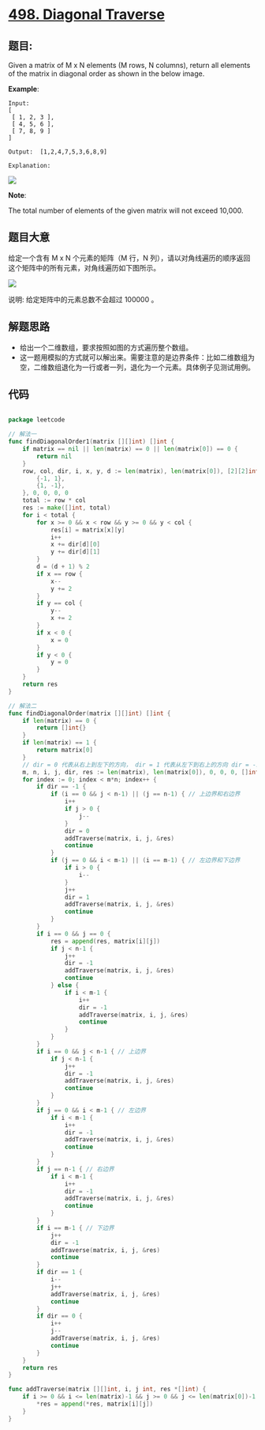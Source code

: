 # [498. Diagonal Traverse](https://leetcode.com/problems/diagonal-traverse/)


## 题目:

Given a matrix of M x N elements (M rows, N columns), return all elements of the matrix in diagonal order as shown in the below image.

**Example**:

    Input:
    [
     [ 1, 2, 3 ],
     [ 4, 5, 6 ],
     [ 7, 8, 9 ]
    ]
    
    Output:  [1,2,4,7,5,3,6,8,9]
    
    Explanation:

![](https://assets.leetcode-cn.com/aliyun-lc-upload/uploads/2018/10/12/diagonal_traverse.png)

**Note**:

The total number of elements of the given matrix will not exceed 10,000.


## 题目大意

给定一个含有 M x N 个元素的矩阵（M 行，N 列），请以对角线遍历的顺序返回这个矩阵中的所有元素，对角线遍历如下图所示。

![](https://assets.leetcode-cn.com/aliyun-lc-upload/uploads/2018/10/12/diagonal_traverse.png)

说明: 给定矩阵中的元素总数不会超过 100000 。

## 解题思路

- 给出一个二维数组，要求按照如图的方式遍历整个数组。
- 这一题用模拟的方式就可以解出来。需要注意的是边界条件：比如二维数组为空，二维数组退化为一行或者一列，退化为一个元素。具体例子见测试用例。


## 代码

```go

package leetcode

// 解法一
func findDiagonalOrder1(matrix [][]int) []int {
	if matrix == nil || len(matrix) == 0 || len(matrix[0]) == 0 {
		return nil
	}
	row, col, dir, i, x, y, d := len(matrix), len(matrix[0]), [2][2]int{
		{-1, 1},
		{1, -1},
	}, 0, 0, 0, 0
	total := row * col
	res := make([]int, total)
	for i < total {
		for x >= 0 && x < row && y >= 0 && y < col {
			res[i] = matrix[x][y]
			i++
			x += dir[d][0]
			y += dir[d][1]
		}
		d = (d + 1) % 2
		if x == row {
			x--
			y += 2
		}
		if y == col {
			y--
			x += 2
		}
		if x < 0 {
			x = 0
		}
		if y < 0 {
			y = 0
		}
	}
	return res
}

// 解法二
func findDiagonalOrder(matrix [][]int) []int {
	if len(matrix) == 0 {
		return []int{}
	}
	if len(matrix) == 1 {
		return matrix[0]
	}
	// dir = 0 代表从右上到左下的方向， dir = 1 代表从左下到右上的方向 dir = -1 代表上一次转变了方向
	m, n, i, j, dir, res := len(matrix), len(matrix[0]), 0, 0, 0, []int{}
	for index := 0; index < m*n; index++ {
		if dir == -1 {
			if (i == 0 && j < n-1) || (j == n-1) { // 上边界和右边界
				i++
				if j > 0 {
					j--
				}
				dir = 0
				addTraverse(matrix, i, j, &res)
				continue
			}
			if (j == 0 && i < m-1) || (i == m-1) { // 左边界和下边界
				if i > 0 {
					i--
				}
				j++
				dir = 1
				addTraverse(matrix, i, j, &res)
				continue
			}
		}
		if i == 0 && j == 0 {
			res = append(res, matrix[i][j])
			if j < n-1 {
				j++
				dir = -1
				addTraverse(matrix, i, j, &res)
				continue
			} else {
				if i < m-1 {
					i++
					dir = -1
					addTraverse(matrix, i, j, &res)
					continue
				}
			}
		}
		if i == 0 && j < n-1 { // 上边界
			if j < n-1 {
				j++
				dir = -1
				addTraverse(matrix, i, j, &res)
				continue
			}
		}
		if j == 0 && i < m-1 { // 左边界
			if i < m-1 {
				i++
				dir = -1
				addTraverse(matrix, i, j, &res)
				continue
			}
		}
		if j == n-1 { // 右边界
			if i < m-1 {
				i++
				dir = -1
				addTraverse(matrix, i, j, &res)
				continue
			}
		}
		if i == m-1 { // 下边界
			j++
			dir = -1
			addTraverse(matrix, i, j, &res)
			continue
		}
		if dir == 1 {
			i--
			j++
			addTraverse(matrix, i, j, &res)
			continue
		}
		if dir == 0 {
			i++
			j--
			addTraverse(matrix, i, j, &res)
			continue
		}
	}
	return res
}

func addTraverse(matrix [][]int, i, j int, res *[]int) {
	if i >= 0 && i <= len(matrix)-1 && j >= 0 && j <= len(matrix[0])-1 {
		*res = append(*res, matrix[i][j])
	}
}

```